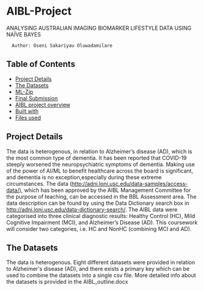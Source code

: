 # AIBL-Project
ANALYSING AUSTRALIAN IMAGING BIOMARKER LIFESTYLE DATA USING NAÏVE BAYES


      Author: Oseni Sakariyau Oluwadamilare


  ## Table of Contents
  * [Project Details](#project-details)
  * [The Datasets](#the-datasets)
  * [ML-Zip](#ml-zip)
  * [Final Submission](#final-submission)
  * [AIBL project overview](#aibl-project-overview)
  * [Built with](#built-with)
  * [Files used](#files-used)



## Project Details
The data is heterogenous, in relation to Alzheimer’s disease (AD), which is the most common type of dementia. It has been reported that COVID-19 steeply worsened the neuropsychiatric symptoms of dementia. Making use of the power of AI/ML to benefit healthcare across the board is significant, and dementia is no exception,especially during these extreme circumstances. The data (http://adni.loni.usc.edu/data-samples/access-data/), which has been approved by the AIBL Management Committee for the purpose of teaching, can be accessed in the BBL Assessment area. The data description can be found by using the Data Dictionary search box in http://adni.loni.usc.edu/data-dictionary-search/. The AIBL data were categorised into three clinical diagnostic results: Healthy Control (HC), Mild Cognitive Impairment (MCI), and Alzheimer’s Disease (AD). This coursework will consider two categories, i.e. HC and NonHC (combining MCI and AD).


## The Datasets
The data is heterogenous. Eight different datasets were provided in relation to
Alzheimer's disease (AD), and there exists a primary key which can be used to
combine the datasets into a single csv file. More detailed info about the datasets
is provided in the AIBL_outline.docx
